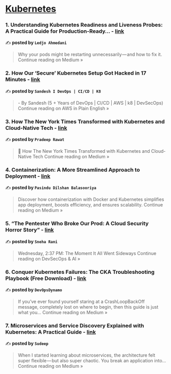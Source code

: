 
<h1><a href=https://medium.com/tag/kubernetes/recommended target="_blank" rel="noopener noreferrer">Kubernetes</a></h1>
<h3>1. Understanding Kubernetes Readiness and Liveness Probes: A Practical Guide for Production-Ready… - <a href="https://medium.com/@ahmedaniledjo/understanding-kubernetes-readiness-and-liveness-probes-a-practical-guide-for-production-ready-562bb12edc08?source=rss------kubernetes-5" target="_blank" rel="noopener noreferrer">link</a></h3>

✍️ **posted by `Ledjo Ahmedani`**

<blockquote>Why your pods might be restarting unnecessarily — and how to fix it.
Continue reading on Medium »</blockquote>

<h3>2. How Our ‘Secure’ Kubernetes Setup Got Hacked in 17 Minutes - <a href="https://aws.plainenglish.io/how-our-secure-kubernetes-setup-got-hacked-in-17-minutes-450e204fec13?source=rss------kubernetes-5" target="_blank" rel="noopener noreferrer">link</a></h3>

✍️ **posted by `Sandesh I DevOps | CI/CD | K8`**

<blockquote>- By Sandesh (5 + Years of DevOps | CI/CD | AWS | k8 | DevSecOps)
Continue reading on AWS in Plain English »</blockquote>

<h3>3.  How The New York Times Transformed with Kubernetes and Cloud-Native Tech - <a href="https://medium.com/@pradeepsrawat2001/how-the-new-york-times-transformed-with-kubernetes-and-cloud-native-tech-c0bbef62cdfd?source=rss------kubernetes-5" target="_blank" rel="noopener noreferrer">link</a></h3>

✍️ **posted by `Pradeep Rawat`**

<blockquote>🚀 How The New York Times Transformed with Kubernetes and Cloud-Native Tech
Continue reading on Medium »</blockquote>

<h3>4. Containerization: A More Streamlined Approach to Deployment - <a href="https://medium.com/@pasindudilshanbalasooriya/containerization-a-more-streamlined-approach-to-deployment-bea36a3acca3?source=rss------kubernetes-5" target="_blank" rel="noopener noreferrer">link</a></h3>

✍️ **posted by `Pasindu Dilshan Balasooriya`**

<blockquote>Discover how containerization with Docker and Kubernetes simplifies app deployment, boosts efficiency, and ensures scalability.
Continue reading on Medium »</blockquote>

<h3>5. “The Pentester Who Broke Our Prod: A Cloud Security Horror Story” - <a href="https://devsecopsai.today/the-pentester-who-broke-our-prod-a-cloud-security-horror-story-4be118d977d8?source=rss------kubernetes-5" target="_blank" rel="noopener noreferrer">link</a></h3>

✍️ **posted by `Sneha Rani`**

<blockquote>Wednesday, 2:37 PM: The Moment It All Went Sideways
Continue reading on DevSecOps & AI »</blockquote>

<h3>6. Conquer Kubernetes Failures: The CKA Troubleshooting Playbook (Free Download) - <a href="https://medium.com/@DynamoDevOps/conquer-kubernetes-failures-the-cka-troubleshooting-playbook-free-download-53160998937a?source=rss------kubernetes-5" target="_blank" rel="noopener noreferrer">link</a></h3>

✍️ **posted by `DevOpsDynamo`**

<blockquote>If you’ve ever found yourself staring at a CrashLoopBackOff message, completely lost on where to begin, then this guide is just what you…
Continue reading on Medium »</blockquote>

<h3>7. Microservices and Service Discovery Explained with Kubernetes: A Practical Guide - <a href="https://medium.com/@sudeephs21/microservices-and-service-discovery-explained-with-kubernetes-a-practical-guide-d4e5a4515ec9?source=rss------kubernetes-5" target="_blank" rel="noopener noreferrer">link</a></h3>

✍️ **posted by `Sudeep`**

<blockquote>When I started learning about microservices, the architecture felt super flexible — but also super chaotic. You break an application into…
Continue reading on Medium »</blockquote>


